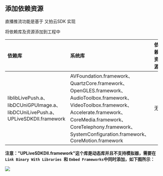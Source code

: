 ## 添加依赖资源

直播推流功能是基于 又拍云SDK 实现

将依赖库及资源添加到工程中

|依赖库|系统库|依赖资源|
|:--|:--|:--|
|liblibLivePush.a、libDCUniGPUImage.a、libDCUniLivePush.a、UPLiveSDKDll.framework|AVFoundation.framework、QuartzCore.framework、OpenGLES.framework、AudioToolbox.framework、VideoToolbox.framework、Accelerate.framework、CoreMedia.framework、CoreTelephony.framework、SystemConfiguration.framework、CoreMotion.framework|无|

**注意："UPLiveSDKDll.framework"这个库是动态库并且不支持模拟器，需要在 `Link Binary With Libraries `和 `Embed Frameworks`中同时添加，如下图所示：**

![](https://img-cdn-tc.dcloud.net.cn/uploads/article/20181217/048ea429c171d09a4b46fdbd67f9ae84.png)